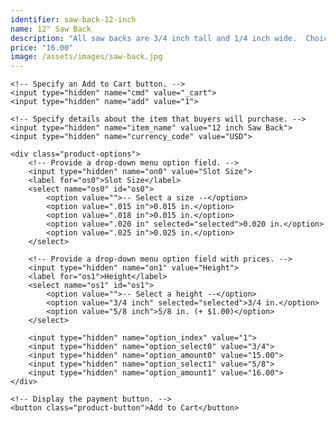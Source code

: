```yaml
---
identifier: saw-back-12-inch
name: 12" Saw Back
description: "All saw backs are 3/4 inch tall and 1/4 inch wide.  Choice of slot: .015, .018, .020, or .025 inches.  Optional 5/8 inch height."
price: "16.00"
image: /assets/images/saw-back.jpg
---
```

<form target="paypal" action="https://www.paypal.com/cgi-bin/webscr" method="post">
    <!-- Identify your business so that you can collect the payments. -->
    <input type="hidden" name="business" value="ian@sierranvtool.com">

    <!-- Specify an Add to Cart button. -->
    <input type="hidden" name="cmd" value="_cart">
    <input type="hidden" name="add" value="1">

    <!-- Specify details about the item that buyers will purchase. -->
    <input type="hidden" name="item_name" value="12 inch Saw Back">
    <input type="hidden" name="currency_code" value="USD">

    <div class="product-options">
        <!-- Provide a drop-down menu option field. -->
        <input type="hidden" name="on0" value="Slot Size">
        <label for="os0">Slot Size</label>
        <select name="os0" id="os0">
            <option value="">-- Select a size --</option>
            <option value=".015 in">0.015 in.</option>
            <option value=".018 in">0.015 in.</option>
            <option value=".020 in" selected="selected">0.020 in.</option>
            <option value=".025 in">0.025 in.</option>
        </select>

        <!-- Provide a drop-down menu option field with prices. -->
        <input type="hidden" name="on1" value="Height">
        <label for="os1">Height</label>
        <select name="os1" id="os1">
            <option value="">-- Select a height --</option>
            <option value="3/4 inch" selected="selected">3/4 in.</option>
            <option value="5/8 inch">5/8 in. (+ $1.00)</option>
        </select>

        <input type="hidden" name="option_index" value="1">
        <input type="hidden" name="option_select0" value="3/4">
        <input type="hidden" name="option_amount0" value="15.00">
        <input type="hidden" name="option_select1" value="5/8">
        <input type="hidden" name="option_amount1" value="16.00">
    </div>

    <!-- Display the payment button. -->
    <button class="product-button">Add to Cart</button>
</form>

